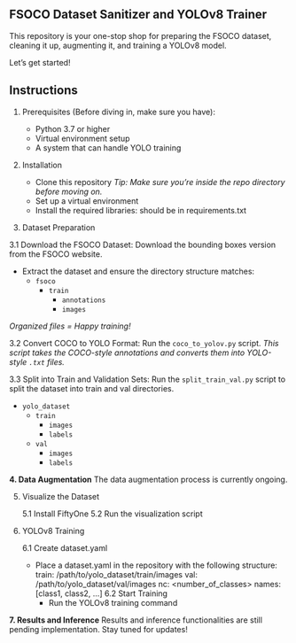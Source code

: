 ## FSOCO Dataset Sanitizer and YOLOv8 Trainer
This repository is your one-stop shop for preparing the FSOCO dataset, cleaning it up, augmenting it, and training a YOLOv8 model.

Let’s get started!

## Instructions

1. Prerequisites (Before diving in, make sure you have):
	- Python 3.7 or higher
	- Virtual environment setup
	- A system that can handle YOLO training

2. Installation

	- Clone this repository
	*Tip: Make sure you’re inside the repo directory before moving on.*
  	- Set up a virtual environment
   	- Install the required libraries: should be in requirements.txt
   	  
3. Dataset Preparation

3.1 Download the FSOCO Dataset: Download the bounding boxes version from the FSOCO website.
   - Extract the dataset and ensure the directory structure matches:
     - `fsoco`
       - `train`
         - `annotations`
         - `images`

   *Organized files = Happy training!*

3.2 Convert COCO to YOLO Format: Run the `coco_to_yolov.py` script.
   *This script takes the COCO-style annotations and converts them into YOLO-style `.txt` files.*

3.3 Split into Train and Validation Sets: Run the `split_train_val.py` script to split the dataset into train and val directories.
   - `yolo_dataset`
     - `train`
       - `images`
       - `labels`
     - `val`
       - `images`
       - `labels`

**4. Data Augmentation**
The data augmentation process is currently ongoing. 

5. Visualize the Dataset
   
   	5.1 Install FiftyOne
	5.2 Run the visualization script

6. YOLOv8 Training
   
   	6.1  Create dataset.yaml
   	 - Place a dataset.yaml in the repository with the following structure:
		train: /path/to/yolo_dataset/train/images
		val: /path/to/yolo_dataset/val/images
		nc: <number_of_classes>
		names: [class1, class2, ...]
	6.2 Start Training
		- Run the YOLOv8 training command

**7. Results and Inference**
Results and inference functionalities are still pending implementation. Stay tuned for updates!






